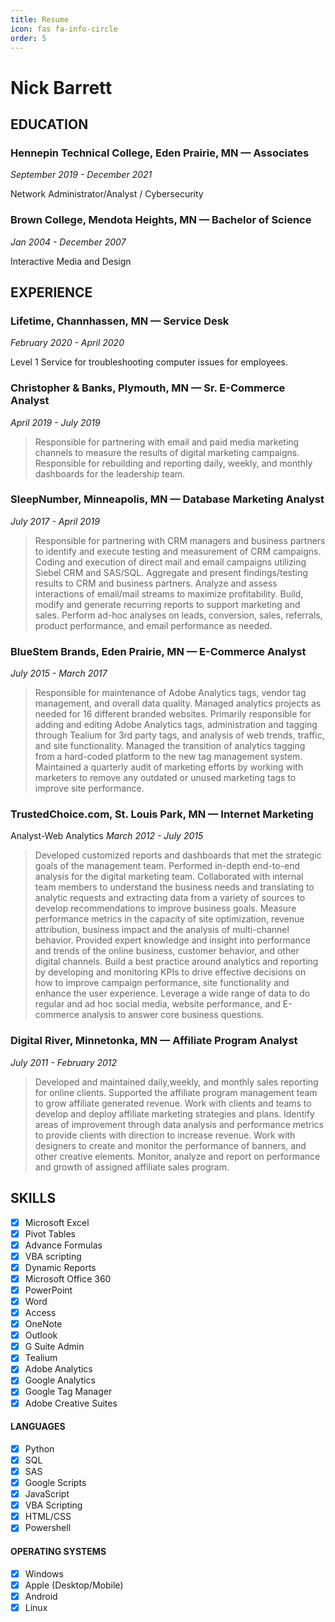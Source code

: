 ```yaml
---
title: Resume
icon: fas fa-info-circle
order: 5
---
```


# Nick Barrett

## EDUCATION
### Hennepin Technical College, Eden Prairie, MN — Associates
_September 2019 - December 2021_

Network Administrator/Analyst / Cybersecurity

### Brown College, Mendota Heights, MN — Bachelor of Science
_Jan 2004 - December 2007_

Interactive Media and Design

## EXPERIENCE
### Lifetime, Channhassen, MN — Service Desk
_February 2020 - April 2020_

Level 1 Service for troubleshooting computer issues for employees.

### Christopher & Banks, Plymouth, MN — Sr. E-Commerce Analyst
_April 2019 - July 2019_

> Responsible for partnering with email and paid media marketing channels to measure the results of digital marketing campaigns. Responsible for rebuilding and reporting daily, weekly, and monthly dashboards for the leadership team.

### SleepNumber, Minneapolis, MN — Database Marketing Analyst
_July 2017 - April 2019_

> Responsible for partnering with CRM managers and business partners to identify and execute testing and measurement of CRM campaigns. Coding and execution of direct mail and email campaigns utilizing Siebel CRM and SAS/SQL. Aggregate and present findings/testing results to CRM and business partners. Analyze and assess interactions of email/mail streams to maximize profitability. Build, modify and generate recurring reports to support marketing and sales. Perform ad-hoc analyses on leads, conversion, sales, referrals, product performance, and email performance as needed.

### BlueStem Brands, Eden Prairie, MN — E-Commerce Analyst
_July 2015 - March 2017_

> Responsible for maintenance of Adobe Analytics tags, vendor tag management, and overall data quality. Managed analytics projects as needed for 16 different branded websites. Primarily responsible for adding and editing Adobe Analytics tags, administration and tagging through Tealium for 3rd party tags, and analysis of web trends, traffic, and site functionality. Managed the transition of analytics tagging from a hard-coded platform to the new tag management system. Maintained a quarterly audit of marketing efforts by working with marketers to remove any outdated or unused marketing tags to improve site performance.

### TrustedChoice.com, St. Louis Park, MN — Internet Marketing
Analyst-Web Analytics
_March 2012 - July 2015_

> Developed customized reports and dashboards that met the strategic goals of the management team. Performed in-depth end-to-end analysis for the digital marketing team. Collaborated with internal team members to understand the business needs and translating to analytic requests and extracting data from a variety of sources to develop recommendations to improve business goals. Measure performance metrics in the capacity of site optimization, revenue attribution, business impact and the analysis of multi-channel behavior. Provided expert knowledge and insight into performance and trends of the online business, customer behavior, and other digital channels. Build a best practice around analytics and reporting by developing and monitoring KPIs to drive effective decisions on how to improve campaign performance, site functionality and enhance the user experience. Leverage a wide range of data to do regular and ad hoc social media, website performance, and E-commerce analysis to answer core business questions.

### Digital River, Minnetonka, MN — Affiliate Program Analyst
_July 2011 - February 2012_

> Developed and maintained daily,weekly, and monthly sales reporting for online clients. Supported the affiliate program management team to grow affiliate generated revenue. Work with clients and teams to develop and deploy affiliate marketing strategies and plans. Identify areas of improvement through data analysis and performance metrics to provide clients with direction to increase revenue. Work with designers to create and monitor the performance of banners, and other creative elements. Monitor, analyze and report on performance and growth of assigned affiliate sales program.

## SKILLS
 - [x] Microsoft Excel
 - [x] Pivot Tables
 - [x] Advance Formulas
 - [x] VBA scripting
 - [x] Dynamic Reports
 - [x] Microsoft Office 360
 - [x] PowerPoint
 - [x] Word
 - [x] Access
 - [x] OneNote
 - [x] Outlook
 - [x] G Suite Admin
 - [x] Tealium
 - [x] Adobe Analytics
 - [x] Google Analytics
 - [x] Google Tag Manager
 - [x] Adobe Creative Suites

#### LANGUAGES
 - [x] Python
 - [x] SQL
 - [x] SAS
 - [x] Google Scripts
 - [x] JavaScript
 - [x] VBA Scripting
 - [x] HTML/CSS
 - [x] Powershell

#### OPERATING SYSTEMS
 - [x] Windows
 - [x] Apple (Desktop/Mobile)
 - [x] Android
 - [x] Linux
